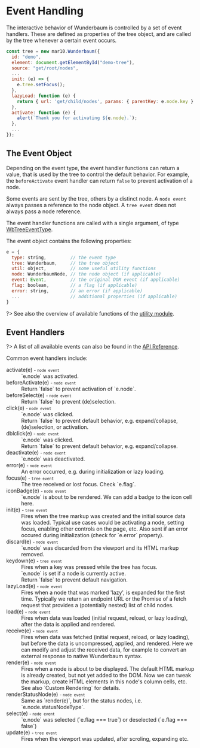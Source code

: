 # Event Handling

The interactive behavior of Wunderbaum is controlled by a set of event handlers.
These are defined as properties of the tree object, and are called by the tree
whenever a certain event occurs.

```js
const tree = new mar10.Wunderbaum({
  id: "demo",
  element: document.getElementById("demo-tree"),
  source: "get/root/nodes",
  ...
  init: (e) => {
    e.tree.setFocus();
  },
  lazyLoad: function (e) {
    return { url: 'get/child/nodes', params: { parentKey: e.node.key } };
  },
  activate: function (e) {
    alert(`Thank you for activating ${e.node}.`);
  },
  ...
});
```

## The Event Object

Depending on the event type, the event handler functions can return a value,
that is used by the tree to control the default behavior. For example, the
`beforeActivate` event handler can return `false` to prevent activation of a node.

Some events are sent by the tree, others by a distinct node.
A <code>node event</code> always passes a reference to the node object.
A <code>tree event</code> does not always pass a node reference.

The event handler functions are called with a single argument, of type
[WbTreeEventType](https://mar10.github.io/wunderbaum/api/interfaces/types.WbTreeEventType.html).

The event object contains the following properties:

```js
e = {
  type: string,         // the event type
  tree: Wunderbaum,     // the tree object
  util: object,         // some useful utility functions
  node: WunderbaumNode, // the node object (if applicable)
  event: Event,         // the original DOM event (if applicable)
  flag: boolean,        // a flag (if applicable)
  error: string,        // an error (if applicable)
  ...                   // additional properties (if applicable)
}
```

?> See also the overview of available functions of the
[utility module](https://mar10.github.io/wunderbaum/api/modules/util.html).

## Event Handlers

?> A list of all available events can also be found in the
[API Reference](https://mar10.github.io/wunderbaum/api/interfaces/wb_options.WunderbaumOptions.html).

Common event handlers include:

<dl>

<dt>activate(e) <small>- <code>node event</code></small></dt>
<dd>
  `e.node` was activated. 
</dd>

<dt>beforeActivate(e) <small>- <code>node event</code></small></dt>
<dd>
  Return `false` to prevent activation of `e.node`.
</dd>

<dt>beforeSelect(e) <small>- <code>node event</code></small></dt>
<dd>
  Return `false` to prevent (de)selection.
</dd>

<dt>click(e) <small>- <code>node event</code></small></dt>
<dd>
  `e.node` was clicked. <br>
  Return `false` to prevent default behavior, e.g. expand/collapse, 
  (de)selection, or activation.
</dd>

<dt>dblclick(e) <small>- <code>node event</code></small></dt>
<dd>
  `e.node` was clicked. <br>
  Return `false` to prevent default behavior, e.g. expand/collapse.
</dd>

<dt>deactivate(e) <small>- <code>node event</code></small></dt>
<dd>
  `e.node` was deactivated.
</dd>

<dt>error(e) <small>- <code>node event</code></small></dt>
<dd>
  An error occurred, e.g. during initialization or lazy loading.
</dd>

<dt>focus(e) <small>- <code>tree event</code></small></dt>
<dd>
  The tree received or lost focus. Check `e.flag`.
</dd>

<dt>iconBadge(e) <small>- <code>node event</code></small></dt>
<dd>
  `e.node` is about to be rendered. We can add a badge to the icon cell here.
</dd>
  
<dt>init(e) <small>- <code>tree event</code></small></dt>
<dd>
  Fires when the tree markup was created and the initial source data was loaded.
  Typical use cases would be activating a node, setting focus, enabling other
  controls on the page, etc.
  Also sent if an error occured during initialization (check for `e.error` property).
</dd>

<dt>discard(e) <small>- <code>node event</code></small></dt>
<dd>
  `e.node` was discarded from the viewport and its HTML markup removed.
</dd>

<dt>keydown(e) <small>- <code>tree event</code></small></dt>
<dd>
  Fires when a key was pressed while the tree has focus. <br>
  `e.node` is set if a node is currently active. <br>
  Return `false` to prevent default navigation.
</dd>

<dt>lazyLoad(e) <small>- <code>node event</code></small></dt>
<dd>
  Fires when a node that was marked 'lazy', is expanded for the first time.
  Typically we return an endpoint URL or the Promise of a fetch request that
  provides a (potentially nested) list of child nodes.
</dd>

<dt>load(e) <small>- <code>node event</code></small></dt>
<dd>
  Fires when data was loaded (initial request, reload, or lazy loading),
  after the data is applied and rendered.
</dd>

<dt>receive(e) <small>- <code>node event</code></small></dt>
<dd>
  Fires when data was fetched (initial request, reload, or lazy loading),
  but before the data is uncompressed, applied, and rendered.
  Here we can modify and adjust the received data, for example to convert an
  external response to native Wunderbaum syntax.
</dd>

<dt>render(e) <small>- <code>node event</code></small></dt>
<dd>
  Fires when a node is about to be displayed.
  The default HTML markup is already created, but not yet added to the DOM.
  Now we can tweak the markup, create HTML elements in this node's column
  cells, etc.
  See also `Custom Rendering` for details.
</dd>

<dt>renderStatusNode(e) <small>- <code>node event</code></small></dt>
<dd>
  Same as `render(e)`, but for the status nodes, i.e. `e.node.statusNodeType`.
</dd>

<dt>select(e) <small>- <code>node event</code></small></dt>
<dd>
  `e.node` was selected (`e.flag === true`) or deselected (`e.flag === false`)
</dd>

<dt>update(e) <small>- <code>tree event</code></small></dt>
<dd>
  Fires when the viewport was updated, after scroling, expanding etc.
</dd>

</dl>
